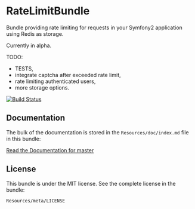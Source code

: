 RateLimitBundle
===============

Bundle providing rate limiting for requests in your Symfony2 application using Redis as storage.

Currently in alpha.

TODO:
- TESTS,
- integrate captcha after exceeded rate limit,
- rate limiting authenticated users,
- more storage options.


[![Build Status](https://secure.travis-ci.org/PQstudio/RateLimitBundle.png?branch=master)](http://travis-ci.org/PQstudio/RateLimitBundle)

Documentation
-------------

The bulk of the documentation is stored in the `Resources/doc/index.md`
file in this bundle:

[Read the Documentation for master](https://github.com/PQstudio/RateLimitBundle/blob/master/Resources/doc/index.md)


License
-------

This bundle is under the MIT license. See the complete license in the bundle: 

    Resources/meta/LICENSE
